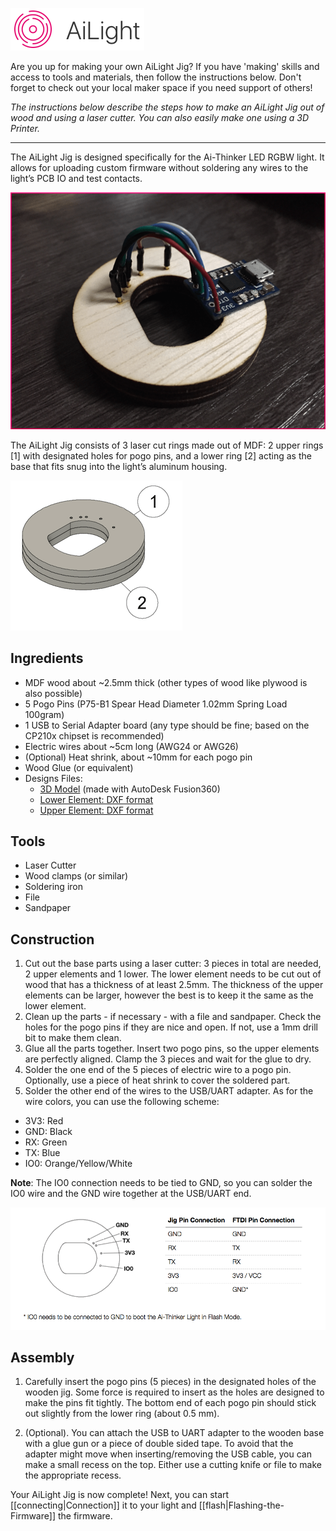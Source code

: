 ![AiLight](images/ailight_logo.png)

Are you up for making your own AiLight Jig? If you have 'making' skills and access to tools and materials, then follow the instructions below. Don't forget to check out your local maker space if you need support of others!

_The instructions below describe the steps how to make an AiLight Jig out of wood and using a laser cutter. You can also easily make one using a 3D Printer._

***

The AiLight Jig is designed specifically for the Ai-Thinker LED RGBW light. It allows for uploading custom firmware without soldering any wires to the light’s PCB IO and test contacts.

![AiLight Jig](images/ailight_jig.png)

The AiLight Jig consists of 3 laser cut rings made out of MDF: 2 upper rings [1] with designated holes for pogo pins, and a lower ring [2] acting as the base that fits snug into the light’s aluminum housing.

![AiLight 3D Image](images/ailight_jig_3d.png)

## Ingredients
- MDF wood about ~2.5mm thick (other types of wood like plywood is also possible)
- 5 Pogo Pins (P75-B1 Spear Head Diameter 1.02mm Spring Load 100gram)
- 1 USB to Serial Adapter board (any type should be fine; based on the CP210x chipset is recommended)
- Electric wires about ~5cm long (AWG24 or AWG26)
- (Optional) Heat shrink, about ~10mm for each pogo pin
- Wood Glue (or equivalent)
- Designs Files:
  - [3D Model](http://a360.co/2rP8FqM) (made with AutoDesk Fusion360)
  - [Lower Element: DXF format](http://a360.co/2szW8da)
  - [Upper Element: DXF format](http://a360.co/2szY5WR)

## Tools
- Laser Cutter
- Wood clamps (or similar)
- Soldering iron
- File
- Sandpaper

## Construction
1. Cut out the base parts using a laser cutter: 3 pieces in total are needed, 2 upper elements and 1 lower. The lower element needs to be cut out of wood that has a thickness of at least 2.5mm. The thickness of the upper elements can be larger, however the best is to keep it the same as the lower element.
2. Clean up the parts - if necessary - with a file and sandpaper. Check the holes for the pogo pins if they are nice and open. If not, use a 1mm drill bit to make them clean.
3. Glue all the parts together. Insert two pogo pins, so the upper elements are perfectly aligned. Clamp the 3 pieces and wait for the glue to dry.
4. Solder the one end of the 5 pieces of electric wire to a pogo pin. Optionally, use a piece of heat shrink to cover the soldered part.
5. Solder the other end of the wires to the USB/UART adapter. As for the wire colors, you can use the following scheme:
  - 3V3: Red
  - GND: Black
  - RX: Green
  - TX: Blue
  - IO0: Orange/Yellow/White

**Note**: The IO0 connection needs to be tied to GND, so you can solder the IO0 wire and the GND wire together at the USB/UART end.

![AiLight Pin Positions](images/ailight_jig_positions.png)

## Assembly
1. Carefully insert the pogo pins (5 pieces) in the designated holes of the wooden jig. Some force is required to insert as the holes are designed to make the pins fit tightly. The bottom end of each pogo pin should stick out slightly from the lower ring (about 0.5 mm).

2. (Optional). You can attach the USB to UART adapter to the wooden base with a glue gun or a piece of double sided tape.
To avoid that the adapter might move when inserting/removing the USB cable, you can make a small recess on the top. Either use a cutting knife or file to make the appropriate recess.

Your AiLight Jig is now complete! Next, you can start [[connecting|Connection]] it to your light and [[flash|Flashing-the-Firmware]] the firmware.
